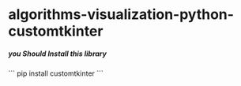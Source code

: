 # algorithms-visualization-python-customtkinter

<h5> you Should Install this library</h5>
```
pip install customtkinter
```
